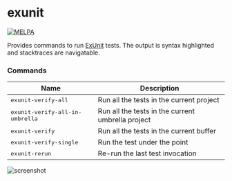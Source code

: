 # exunit

[![MELPA](https://melpa.org/packages/exunit-badge.svg)](https://melpa.org/#/exunit)

Provides commands to run
[ExUnit](https://hexdocs.pm/ex_unit/ExUnit.html) tests. The output is
syntax highlighted and stacktraces are navigatable.

### Commands

Name                                      | Description
------------------------------------------|----------
<kbd>exunit-verify-all</kbd>              | Run all the tests in the current project
<kbd>exunit-verify-all-in-umbrella<kbd>   | Run all the tests in the current umbrella project
<kbd>exunit-verify</kbd>                  | Run all the tests in the current buffer
<kbd>exunit-verify-single</kbd>           | Run the test under the point
<kbd>exunit-rerun</kbd>                   | Re-run the last test invocation


![screenshot](https://github.com/ananthakumaran/exunit.el/raw/master/screenshots/sample.png)
